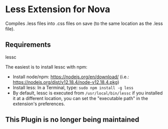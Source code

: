 # Less Extension for Nova
Compiles .less files into .css files on save (to the same location as the .less file).

## Requirements
lessc

The easiest is to install lessc with npm:

- Install node/npm: https://nodejs.org/en/download/ (i.e.: https://nodejs.org/dist/v12.18.4/node-v12.18.4.pkg)
- Install less: In a Terminal, type: `sudo npm install -g less`
- By default, lessc is executed from `/usr/local/bin/lessc` if you installed it at a different location, you can set the "executable path" in the extension's preferences.

  
## This Plugin is no longer being maintained
